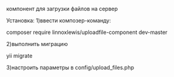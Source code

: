 компонент для загрузки файлов на сервер


Установка:
1)ввести композер-команду:

composer require linnoxlewis/uploadfile-component dev-master


2)выполнить миграцию

yii migrate

3)настроить параметры в config/upload_files.php 
